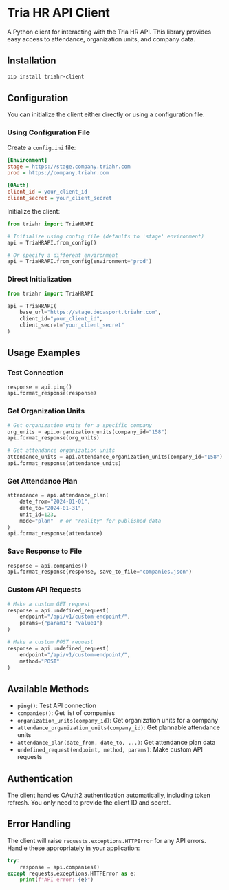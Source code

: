 # Tria HR API Client

A Python client for interacting with the Tria HR API. This library provides easy access to attendance, organization units, and company data.

## Installation

```bash
pip install triahr-client
```

## Configuration

You can initialize the client either directly or using a configuration file.

### Using Configuration File

Create a `config.ini` file:

```ini
[Environment]
stage = https://stage.company.triahr.com
prod = https://company.triahr.com

[OAuth]
client_id = your_client_id
client_secret = your_client_secret
```

Initialize the client:

```python
from triahr import TriaHRAPI

# Initialize using config file (defaults to 'stage' environment)
api = TriaHRAPI.from_config()

# Or specify a different environment
api = TriaHRAPI.from_config(environment='prod')
```

### Direct Initialization

```python
from triahr import TriaHRAPI

api = TriaHRAPI(
    base_url="https://stage.decasport.triahr.com",
    client_id="your_client_id",
    client_secret="your_client_secret"
)
```

## Usage Examples

### Test Connection

```python
response = api.ping()
api.format_response(response)
```

### Get Organization Units

```python
# Get organization units for a specific company
org_units = api.organization_units(company_id="158")
api.format_response(org_units)

# Get attendance organization units
attendance_units = api.attendance_organization_units(company_id="158")
api.format_response(attendance_units)
```

### Get Attendance Plan

```python
attendance = api.attendance_plan(
    date_from="2024-01-01",
    date_to="2024-01-31",
    unit_id=123,
    mode="plan"  # or "reality" for published data
)
api.format_response(attendance)
```

### Save Response to File

```python
response = api.companies()
api.format_response(response, save_to_file="companies.json")
```

### Custom API Requests

```python
# Make a custom GET request
response = api.undefined_request(
    endpoint="/api/v1/custom-endpoint/",
    params={"param1": "value1"}
)

# Make a custom POST request
response = api.undefined_request(
    endpoint="/api/v1/custom-endpoint/",
    method="POST"
)
```

## Available Methods

- `ping()`: Test API connection
- `companies()`: Get list of companies
- `organization_units(company_id)`: Get organization units for a company
- `attendance_organization_units(company_id)`: Get plannable attendance units
- `attendance_plan(date_from, date_to, ...)`: Get attendance plan data
- `undefined_request(endpoint, method, params)`: Make custom API requests

## Authentication

The client handles OAuth2 authentication automatically, including token refresh. You only need to provide the client ID and secret.

## Error Handling

The client will raise `requests.exceptions.HTTPError` for any API errors. Handle these appropriately in your application:

```python
try:
    response = api.companies()
except requests.exceptions.HTTPError as e:
    print(f"API error: {e}")
```